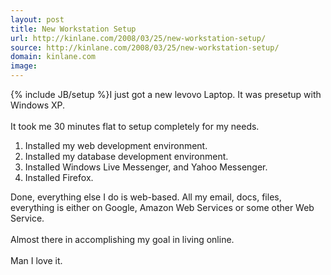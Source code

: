 ```yaml
---
layout: post
title: New Workstation Setup
url: http://kinlane.com/2008/03/25/new-workstation-setup/
source: http://kinlane.com/2008/03/25/new-workstation-setup/
domain: kinlane.com
image: 
---
```

{% include JB/setup %}I just got a new levovo Laptop.  It was presetup with Windows XP.<br /><br />It took me 30 minutes flat to setup completely for my needs.<br /><ol class="mainlist"><li>Installed my web development environment.</li><li>Installed my database development environment.</li><li>Installed Windows Live Messenger, and Yahoo Messenger.</li><li>Installed Firefox.<br /></li></ol>Done, everything else I do is web-based.  All my email, docs, files, everything is either on Google, Amazon Web Services or some other Web Service.<br /><br />Almost there in accomplishing my goal in living online.<br /><br />Man I love it.